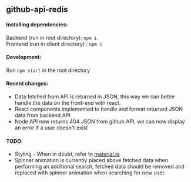 ## github-api-redis
#### Installing dependencies:  
Backend (run in root directory): `npm i`  
Frontend (run in client directory) : `npm i`

#### Development:  
Run `npm start` in the root directory

#### Recent changes:
- Data fetched from API is returned in JSON, this way we can better handle the data on the front-end with react.
- React components implemented to handle and format returned JSON data from backend API
- Node API now returns 404 JSON from github API, we can now display an error if a user doesn't exist

#### TODO:
- Styling - When in doubt, refer to [material.io](https://material.io)
- Spinner animation is currently placed above fetched data when performing an additional search,
fetched data should be removed and replaced with spinner animation when searching for new user.
